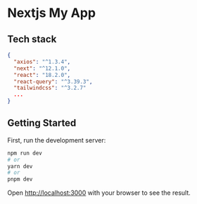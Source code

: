 # Nextjs My App

## Tech stack

```json
{
  "axios": "^1.3.4",
  "next": "^12.1.0",
  "react": "18.2.0",
  "react-query": "^3.39.3",
  "tailwindcss": "^3.2.7"
  ...
}
```

## Getting Started

First, run the development server:

```bash
npm run dev
# or
yarn dev
# or
pnpm dev
```

Open [http://localhost:3000](http://localhost:3000) with your browser to see the result.
